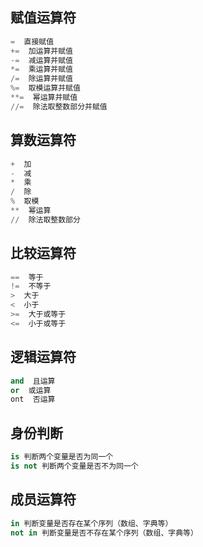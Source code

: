 ## 赋值运算符

```python
=  直接赋值
+=  加运算并赋值
-=  减运算并赋值
*=  乘运算并赋值
/=  除运算并赋值
%=  取模运算并赋值
**=  幂运算并赋值
//=  除法取整数部分并赋值
```

## 算数运算符

```python
+  加
-  减
*  乘
/  除
%  取模
**  幂运算
//  除法取整数部分
```

## 比较运算符

```python
==  等于
!=  不等于
>  大于
<  小于
>=  大于或等于
<=  小于或等于
```

## 逻辑运算符

```python
and  且运算
or  或运算
ont  否运算
```

## 身份判断
```python
is 判断两个变量是否为同一个
is not 判断两个变量是否不为同一个
```

## 成员运算符
```python
in 判断变量是否存在某个序列（数组、字典等）
not in 判断变量是否不存在某个序列（数组、字典等）
```
